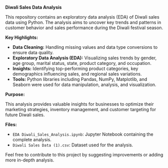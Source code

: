 **Diwali Sales Data Analysis**

This repository contains an exploratory data analysis (EDA) of Diwali sales data using Python. The analysis aims to uncover key trends and patterns in customer behavior and sales performance during the Diwali festival season.

**Key Highlights:**

* **Data Cleaning:** Handling missing values and data type conversions to ensure data quality.
* **Exploratory Data Analysis (EDA):** Visualizing sales trends by gender, age group, marital status, state, product category, and occupation.
* **Insights:** Identifying top-performing product categories, key demographics influencing sales, and regional sales variations.
* **Tools:** Python libraries including Pandas, NumPy, Matplotlib, and Seaborn were used for data manipulation, analysis, and visualization.

**Purpose:**

This analysis provides valuable insights for businesses to optimize their marketing strategies, inventory management, and customer targeting for future Diwali sales.

**Files:**

* `EDA Diwali_Sales_Analysis.ipynb`: Jupyter Notebook containing the complete analysis.
* `Diwali Sales Data (1).csv`:  Dataset used for the analysis.

Feel free to contribute to this project by suggesting improvements or adding more in-depth analysis.
